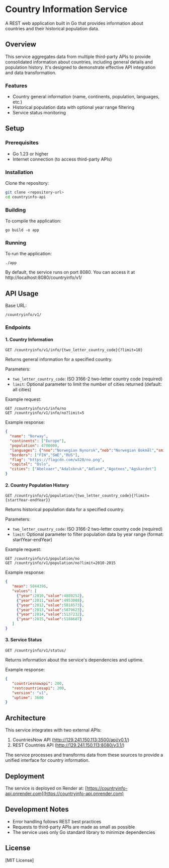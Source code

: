 # Country Information Service

A REST web application built in Go that provides information about countries and their historical population data.

## Overview

This service aggregates data from multiple third-party APIs to provide consolidated information about countries, including general details and population history. It's designed to demonstrate effective API integration and data transformation.

### Features
- Country general information (name, continents, population, languages, etc.)
- Historical population data with optional year range filtering
- Service status monitoring

## Setup

### Prerequisites
- Go 1.23 or higher
- Internet connection (to access third-party APIs)

### Installation

Clone the repository:
```bash
git clone <repository-url>
cd countryinfo-api
```

### Building

To compile the application:
```properties
go build -o app
```

### Running

To run the application:
```properties
./app
```

By default, the service runs on port 8080. You can access it at http://localhost:8080/countryinfo/v1/

## API Usage

Base URL:
```
/countryinfo/v1/
```

### Endpoints

#### 1. Country Information
```
GET /countryinfo/v1/info/{two_letter_country_code}{?limit=10}
```

Returns general information for a specified country.

Parameters:
- `two_letter_country_code`: ISO 3166-2 two-letter country code (required)
- `limit`: Optional parameter to limit the number of cities returned (default: all cities)

Example request:
```
GET /countryinfo/v1/info/no
GET /countryinfo/v1/info/no?limit=5
```

Example response:
```json
{
  "name": "Norway",
  "continents": ["Europe"],
  "population": 4700000,
  "languages": {"nno":"Norwegian Nynorsk","nob":"Norwegian Bokmål","smi":"Sami"},
  "borders": ["FIN","SWE","RUS"],
  "flag": "https://flagcdn.com/w320/no.png",
  "capital": "Oslo",
  "cities": ["Abelvaer","Adalsbruk","Adland","Agotnes","Agskardet"]
}
```

#### 2. Country Population History
```
GET /countryinfo/v1/population/{two_letter_country_code}{?limit={startYear-endYear}}
```

Returns historical population data for a specified country.

Parameters:
- `two_letter_country_code`: ISO 3166-2 two-letter country code (required)
- `limit`: Optional parameter to filter population data by year range (format: startYear-endYear)

Example request:
```
GET /countryinfo/v1/population/no
GET /countryinfo/v1/population/no?limit=2010-2015
```

Example response:
```json
{
   "mean": 5044396,
   "values": [
     {"year":2010,"value":4889252},
     {"year":2011,"value":4953088},
     {"year":2012,"value":5018573},
     {"year":2013,"value":5079623},
     {"year":2014,"value":5137232},
     {"year":2015,"value":5188607}
   ]
}
```

#### 3. Service Status
```
GET /countryinfo/v1/status/
```

Returns information about the service's dependencies and uptime.

Example response:
```json
{
   "countriesnowapi": 200,
   "restcountriesapi": 200,
   "version": "v1",
   "uptime": 3600
}
```

## Architecture

This service integrates with two external APIs:
1. CountriesNow API (http://129.241.150.113:3500/api/v0.1/)
2. REST Countries API (http://129.241.150.113:8080/v3.1/)

The service processes and transforms data from these sources to provide a unified interface for country information.

## Deployment

The service is deployed on Render at: [https://countryinfo-api.onrender.com](https://countryinfo-api.onrender.com)

## Development Notes

- Error handling follows REST best practices
- Requests to third-party APIs are made as small as possible
- The service uses only Go standard library to minimize dependencies

## License

[MIT License]
